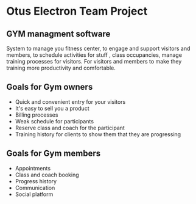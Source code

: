 # Otus Electron Team Project

## GYM managment software
System to manage you fitness center, to engage and support visitors and members, to schedule activities for stuff , class occupancies, manage training processes for visitors. 
For visitors and members to make they training more productivity and comfortable.

## Goals for Gym owners
- Quick and convenient entry for your visitors
- It's easy to sell you a product
- Billing processes
- Weak schedule for participants
- Reserve class and coach for the participant
- Training history for clients to show them that they are progressing

## Goals for Gym members 
- Appointments 
- Class and coach booking
- Progress history
- Communication
- Social platform